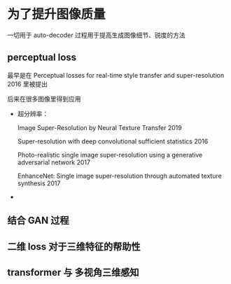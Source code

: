 # 为了提升图像质量

一切用于 auto-decoder 过程用于提高生成图像细节、锐度的方法





## perceptual loss

最早是在  Perceptual losses for real-time style transfer and super-resolution 2016 里被提出



后来在很多图像里得到应用

- 超分辨率：

  Image Super-Resolution by Neural Texture Transfer 2019

  Super-resolution with deep convolutional sufficient statistics 2016

  Photo-realistic single image super-resolution using a generative adversarial network 2017

  EnhanceNet: Single image super-resolution through automated texture synthesis 2017

- 

## 结合 GAN 过程





## 二维 loss 对于三维特征的帮助性





## transformer 与 多视角三维感知
